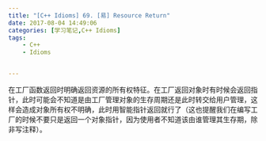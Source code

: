 ```yaml
---
title: "[C++ Idioms] 69. [易] Resource Return"
date: 2017-08-04 14:49:06
categories: [学习笔记,C++ Idioms]
tags:
    - C++
    - Idioms


---
```

在工厂函数返回时明确返回资源的所有权特征。<!--more-->在工厂返回对象时有时候会返回指针，此时可能会不知道是由工厂管理对象的生存周期还是此时转交给用户管理，这样会造成对象所有权不明确，此时用智能指针返回就行了（这也提醒我们在编写工厂的时候不要只是返回一个对象指针，因为使用者不知道该由谁管理其生存期，除非写注释）。